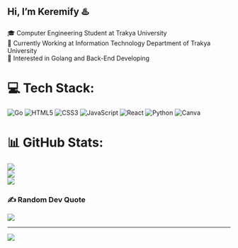 ## Hi, I’m Keremify ♨️
🎓 Computer Engineering Student at Trakya University <br>
🌱 Currently Working at Information Technology Department of Trakya University<br>
💾 Interested in Golang and Back-End Developing

# 💻 Tech Stack:
![Go](https://img.shields.io/badge/go-%2300ADD8.svg?style=for-the-badge&logo=go&logoColor=white) ![HTML5](https://img.shields.io/badge/html5-%23E34F26.svg?style=for-the-badge&logo=html5&logoColor=white)  ![CSS3](https://img.shields.io/badge/css3-%231572B6.svg?style=for-the-badge&logo=css3&logoColor=white) ![JavaScript](https://img.shields.io/badge/javascript-%23323330.svg?style=for-the-badge&logo=javascript&logoColor=%23F7DF1E) ![React](https://img.shields.io/badge/react-%2320232a.svg?style=for-the-badge&logo=react&logoColor=%2361DAFB) ![Python](https://img.shields.io/badge/python-3670A0?style=for-the-badge&logo=python&logoColor=ffdd54) ![Canva](https://img.shields.io/badge/Canva-%2300C4CC.svg?style=for-the-badge&logo=Canva&logoColor=white)
# 📊 GitHub Stats:
![](https://github-readme-stats.vercel.app/api?username=keremify&theme=dracula&hide_border=false&include_all_commits=false&count_private=false)<br/>
![](https://nirzak-streak-stats.vercel.app/?user=keremify&theme=dracula&hide_border=false)<br/>
![](https://github-readme-stats.vercel.app/api/top-langs/?username=keremify&theme=dracula&hide_border=false&include_all_commits=false&count_private=false&layout=compact)

### ✍️ Random Dev Quote
![](https://quotes-github-readme.vercel.app/api?type=horizontal&theme=radical)

---
[![](https://visitcount.itsvg.in/api?id=keremify&icon=0&color=0)](https://visitcount.itsvg.in)

<!-- Proudly created with GPRM ( https://gprm.itsvg.in ) -->
